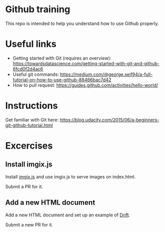 # Github training

This repo is intended to help you understand how to use Github properly.

# Useful links

- Getting started with Git (requires an overview): https://towardsdatascience.com/getting-started-with-git-and-github-6fcd0f2d4ac6
- Useful git commands: https://medium.com/@george.seif94/a-full-tutorial-on-how-to-use-github-88466bac7d42
- How to pull request: https://guides.github.com/activities/hello-world/

# Instructions

Get familiar with Git here:
https://blog.udacity.com/2015/06/a-beginners-git-github-tutorial.html

# Excercises

## Install imgix.js

Install [imgix.js](https://www.imgix.com/imgix-js) and use imgix.js to serve images on index.html.

Submit a PR for it.

## Add a new HTML document

Add a new HTML document and set up an example of [Drift](https://github.com/imgix/drift).

Submit a new PR for it.